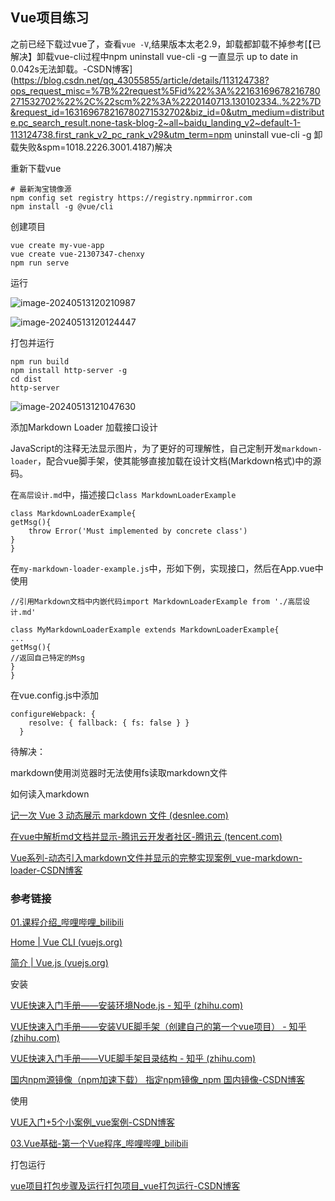 ## Vue项目练习

之前已经下载过vue了，查看``vue -V``,结果版本太老2.9，卸载都卸载不掉参考[【已解决】卸载vue-cli过程中npm uninstall vue-cli -g 一直显示 up to date in 0.042s无法卸载。-CSDN博客](https://blog.csdn.net/qq_43055855/article/details/113124738?ops_request_misc=%7B%22request%5Fid%22%3A%22163169678216780271532702%22%2C%22scm%22%3A%2220140713.130102334..%22%7D&request_id=163169678216780271532702&biz_id=0&utm_medium=distribute.pc_search_result.none-task-blog-2~all~baidu_landing_v2~default-1-113124738.first_rank_v2_pc_rank_v29&utm_term=npm uninstall vue-cli -g 卸载失败&spm=1018.2226.3001.4187)解决

重新下载vue

```shell
# 最新淘宝镜像源
npm config set registry https://registry.npmmirror.com
npm install -g @vue/cli 
```



创建项目

```shell
vue create my-vue-app
vue create vue-21307347-chenxy
npm run serve
```

运行

![image-20240513120210987](C:\Users\asus\Desktop\大三下\软件工程\vue-proj\Vue项目练习.assets\image-20240513120210987.png)

![image-20240513120124447](C:\Users\asus\Desktop\大三下\软件工程\vue-proj\Vue项目练习.assets\image-20240513120124447.png)

打包并运行

```
npm run build
npm install http-server -g
cd dist
http-server
```

![image-20240513121047630](C:\Users\asus\Desktop\大三下\软件工程\vue-proj\Vue项目练习.assets\image-20240513121047630.png)

添加Markdown Loader 加载接口设计

JavaScript的注释无法显示图片，为了更好的可理解性，自己定制开发``markdown-loader``，配合vue脚手架，使其能够直接加载在设计文档(Markdown格式)中的源码。

在``高层设计.md``中，描述接口``class MarkdownLoaderExample``

```
class MarkdownLoaderExample{
getMsg(){
	throw Error('Must implemented by concrete class')
}
}
```

在``my-markdown-loader-example.js``中，形如下例，实现接口，然后在App.vue中使用

```
//引用Markdown文档中内嵌代码import MarkdownLoaderExample from './高层设计.md'

class MyMarkdownLoaderExample extends MarkdownLoaderExample{
...
getMsg(){
//返回自己特定的Msg
}
}
```



在vue.config.js中添加

```config
configureWebpack: {
    resolve: { fallback: { fs: false } }
  }
```



待解决：

markdown使用浏览器时无法使用fs读取markdown文件

如何读入markdown

[记一次 Vue 3 动态展示 markdown 文件 (desnlee.com)](https://desnlee.com/post/vue3-markdown/)

[在vue中解析md文档并显示-腾讯云开发者社区-腾讯云 (tencent.com)](https://cloud.tencent.com/developer/article/1908057)

[Vue系列-动态引入markdown文件并显示的完整实现案例_vue-markdown-loader-CSDN博客](https://blog.csdn.net/ws6afa88/article/details/108700045)

### 参考链接

[01.课程介绍_哔哩哔哩_bilibili](https://www.bilibili.com/video/BV12J411m7MG/?p=1)

[Home | Vue CLI (vuejs.org)](https://cli.vuejs.org/zh/#起步)

[简介 | Vue.js (vuejs.org)](https://cn.vuejs.org/guide/introduction.html)

安装

[VUE快速入门手册——安装环境Node.js - 知乎 (zhihu.com)](https://zhuanlan.zhihu.com/p/666409191)

[VUE快速入门手册——安装VUE脚手架（创建自己的第一个vue项目） - 知乎 (zhihu.com)](https://zhuanlan.zhihu.com/p/666412575)

[VUE快速入门手册——VUE脚手架目录结构 - 知乎 (zhihu.com)](https://zhuanlan.zhihu.com/p/666448165)

[国内npm源镜像（npm加速下载） 指定npm镜像_npm 国内镜像-CSDN博客](https://blog.csdn.net/qq_43940789/article/details/131449710)

使用

[VUE入门+5个小案例_vue案例-CSDN博客](https://blog.csdn.net/Beyondczn/article/details/113945908)

[03.Vue基础-第一个Vue程序_哔哩哔哩_bilibili](https://www.bilibili.com/video/BV12J411m7MG?p=3&vd_source=6b153427393db22a222ff8aec7bb5efb)

打包运行

[vue项目打包步骤及运行打包项目_vue打包运行-CSDN博客](https://blog.csdn.net/WuqibuHuan/article/details/114823152)
